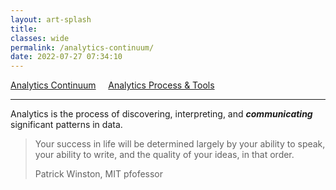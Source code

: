 ```yaml
---
layout: art-splash
title:
classes: wide
permalink: /analytics-continuum/
date: 2022-07-27 07:34:10
---
```

<a href="../analytics-continuum">Analytics Continuum</a> &nbsp; &nbsp; <a href="../analytics-process">Analytics Process & Tools</a>
<hr />

Analytics is the process of discovering, interpreting, and ***communicating*** significant patterns in data.

> Your success in life will be determined largely by your ability to speak, your ability to write, and the quality of your ideas, in that order.
>
> Patrick Winston, MIT pfofessor